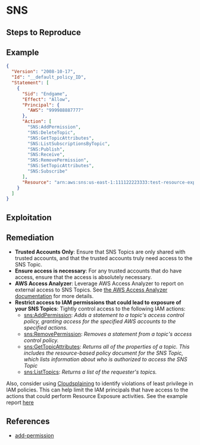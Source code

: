 # SNS

## Steps to Reproduce

## Example

```json
{
  "Version": "2008-10-17",
  "Id": "__default_policy_ID",
  "Statement": [
    {
      "Sid": "Endgame",
      "Effect": "Allow",
      "Principal": {
        "AWS": "999988887777"
      },
      "Action": [
        "SNS:AddPermission",
        "SNS:DeleteTopic",
        "SNS:GetTopicAttributes",
        "SNS:ListSubscriptionsByTopic",
        "SNS:Publish",
        "SNS:Receive",
        "SNS:RemovePermission",
        "SNS:SetTopicAttributes",
        "SNS:Subscribe"
      ],
      "Resource": "arn:aws:sns:us-east-1:111122223333:test-resource-exposure"
    }
  ]
}
```

## Exploitation

## Remediation

* **Trusted Accounts Only**: Ensure that SNS Topics are only shared with trusted accounts, and that the trusted accounts truly need access to the SNS Topic.
* **Ensure access is necessary**: For any trusted accounts that do have access, ensure that the access is absolutely necessary.
* **AWS Access Analyzer**: Leverage AWS Access Analyzer to report on external access to SNS Topics. See [the AWS Access Analyzer documentation](https://docs.aws.amazon.com/IAM/latest/UserGuide/access-analyzer-resources.html) for more details.
* **Restrict access to IAM permissions that could lead to exposure of your SNS Topics**: Tightly control access to the following IAM actions:
  - [sns:AddPermission](https://docs.aws.amazon.com/sns/latest/api/API_AddPermission.html): _Adds a statement to a topic's access control policy, granting access for the specified AWS accounts to the specified actions._
  - [sns:RemovePermission](https://docs.aws.amazon.com/sns/latest/api/API_RemovePermission.html): _Removes a statement from a topic's access control policy._
  - [sns:GetTopicAttributes](https://docs.aws.amazon.com/sns/latest/api/API_GetTopicAttributes.html): _Returns all of the properties of a topic. This includes the resource-based policy document for the SNS Topic, which lists information about who is authorized to access the SNS Topic_
  - [sns:ListTopics](https://docs.aws.amazon.com/sns/latest/api/API_ListTopics.html): _Returns a list of the requester's topics._

Also, consider using [Cloudsplaining](https://github.com/salesforce/cloudsplaining/#cloudsplaining) to identify violations of least privilege in IAM policies. This can help limit the IAM principals that have access to the actions that could perform Resource Exposure activities. See the example report [here](https://opensource.salesforce.com/cloudsplaining/)

## References

* [add-permission](https://awscli.amazonaws.com/v2/documentation/api/latest/reference/sns/add-permission.html)